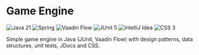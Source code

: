 # Game Engine

![Java 21](https://img.shields.io/badge/java_21-%23fffff0?style=for-the-badge&logo=data%3Aimage%2Fpng%3Bbase64%2CiVBORw0KGgoAAAANSUhEUgAAADAAAAAwCAYAAABXAvmHAAAACXBIWXMAAAsTAAALEwEAmpwYAAAFlElEQVR4nO1Xa2xURRQeQERUrG1ntoD4woIS8bmdu%2BUR6967xQooYCxBpSq7Zy4v8REV%2F0iqxkR8JMZfYkKMiUZC%2FeEzJEi6Z5YCf6j4iATUKA9jCA%2Bx3XtLA0HWnNlH19Jaomy7Nf2SyXbPvZ39zsx3vjPD2BCGMIR%2BQadTNZENZniOfGhQJ%2BE51tpkRC5ngxFts6rLfFse9hz5AhtsSDWy4Z5jbfIdK9VhW0vZYEKqvn6E58j1RN6z5ekTkeBVbLAgVVNzke9YTUTeJODId9mg0rxjJfLI70%2FWBDk9S9VVjvLDodm%2Bbb3l29ZGzw7dzIoJ7Y6c7Dvypxx52%2Brww9YtR6dPH%2BM78nnfsY6mn8kNbTNnlrJiQkc4FPRt%2BXse%2BZO%2BI%2Bu82qqpvmPtzdaCZ1srWbGhsyZ0jedYh7rIy9MdtlxA8eyq0250ONY8VozwHLk5S55G0qlaQXGSSi6piFzIihFe7bSA51hn8op2HcVTweBIz5GdGc3vZsWK9khoUn7RZouzw66%2BIm9X9rLi7rby10wCO3PxuspRxoWysrozOIMVK3xHrjFEbastVV09Oi%2F%2BZtcuyGZW1J3XtvYYohGpuh%2FkchILyxtZsSI5K3iD78jjpHeSVTbuReSDuV0IW8%2BwYsYJR05LNzM5NxujZHzbOpJJIsqKHclIaIrvyC%2FJRrMx37aOkZSOR4IlA8uOMcYhHhRKr%2BaA7wnATVzh2kBM11au2jQq%2B05HjTXBd6puM3%2BHQ%2Fd6jtxHR43uc5UrLQXoJqHwBwEY527ijoIRL3kELxeACaF0Kj3wTF8%2FaIo7bDUcq7MuM4Sj28YLF2cKhQ1lgBMqFm%2B%2BxMQUrqc5OeCJUrelMPeGAGB1F%2FlcEkmu8FsOegsN2hFaUa70J%2Ba70q0C9B6h8CBXujP7P8LV9d1SHSaU3pt5%2FlhBEjBJKIwIwE856KNnJ9PbwCQH%2FE4o3MhBN5ZHm6%2FvaW7RtburWX%2BAtp5HcZGIYoMAvJ9WVcT0fZRkWSxhlcX0FLECLz2XuUqWt5RypX0jIzc%2Bp%2BDkJzy1YzTJJLPCDSSBf3p%2F%2FMot5QEX5%2Fembw76dTMX6D2sES8oGPHcD7rxOX%2BTCeABAfoLofAdrvTbNITCDzK1sU8A%2FpkuUu1xVz%2FOGlO5RscB5wqlT3PAw4HY1n66YjamhnNARQVMbnSOtXBQAK4TbmIWc1tNjwhAfF5aOriRXIkNBDhsmRyI4eIA4DIB%2BjkO%2BhUaAvBZDolYwI0741w0l%2Fp8iBhWCsBVY6PNV7OBAlc6SivIQX8sVuDYriepYUQ64OqbBOiHhdIfUuO7LLajbMDIsvqmERVRnMrdxO0Vy7YHKCQAj%2BfLxMjBxHqWFQd9iByqX3mXLG8pNZ0ySzb9%2BTkdH7jCRaZI%2B9A%2FFagAvUFA%2FK6eHGvskq2CK%2F1aX272r8CV%2FrrLbbSm9n%2FWO0v1pADoBdk6IG0b%2Fcd0rXCbr%2BuLGAe9kOavcOOh856AcY8uCewjCZ2vuSuWbQ8I0C8JwFO0SwWpEVoVrvBIN9%2F%2FSgC%2BwQEfELH4DNOgMtbYI%2Bq%2Fv5C7iXHk86Zrp0knhMKTGYvdRfWVn9h5TaI8um1MxiK%2F6VXr1KyoPtLjAFf4Mw0B2N7L%2B%2B3k%2F%2BUxfU9%2BYyPbpS7PCgVqOKR3AfgiV%2Fp9rvQ2qhNDGPShPGf6gyv8hVZXKGw2p1TAV8l6TcetbxqRP68AvJUr%2FZEA3Ub3hIIlQKtV%2BmjiSpLFf52qAhLXcsAnyRzS1ou7%2Buc44baO5ErfzZV%2Bgm5kdEzmLgKdkcpdrDKutKRlIg3quKaOYno2HfwE4MsC8DOu9P6MlE4ZW3Zxfr6U%2BhGpYYasi%2FO5i2vMFRH0TgH4o1D4G0kp7TJGXrs56BajfVc%2FTbezcW7rxQNAeghD%2BF%2FgL76ssK8TFCCXAAAAAElFTkSuQmCC)
![Spring](https://img.shields.io/badge/spring-%236DB33F?style=for-the-badge&logo=spring&logoColor=white)
![Vaadin Flow](https://img.shields.io/badge/vaadin_flow-%2300B4F0?style=for-the-badge&logo=vaadin&logoColor=white)
![JUnit 5](https://img.shields.io/badge/Junit-%2325A162?style=for-the-badge&logo=junit5&logoColor=white)
![IntelliJ Idea](https://img.shields.io/badge/intellij_idea-black?style=for-the-badge&logo=intellijidea&logoColor=white)
![CSS 3](https://img.shields.io/badge/css_3-%231572B6?style=for-the-badge&logo=css3&logoColor=white)

Simple game engine in Java (JUnit, Vaadin Flow) with design patterns, data structures, unit tests, JDocs and CSS.
